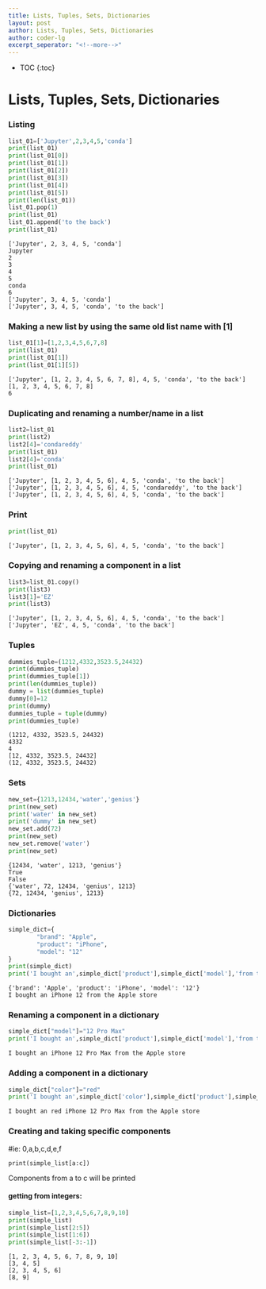 ```yaml
---
title: Lists, Tuples, Sets, Dictionaries
layout: post
author: Lists, Tuples, Sets, Dictionaries
author: coder-lg
excerpt_seperator: "<!--more-->"
---
```


* TOC
{:toc}

# Lists, Tuples, Sets, Dictionaries


### Listing


```python
list_01=['Jupyter',2,3,4,5,'conda']
print(list_01)
print(list_01[0])
print(list_01[1])
print(list_01[2])
print(list_01[3])
print(list_01[4])
print(list_01[5])
print(len(list_01))
list_01.pop(1)
print(list_01)
list_01.append('to the back')
print(list_01)
```

    ['Jupyter', 2, 3, 4, 5, 'conda']
    Jupyter
    2
    3
    4
    5
    conda
    6
    ['Jupyter', 3, 4, 5, 'conda']
    ['Jupyter', 3, 4, 5, 'conda', 'to the back']


### Making a new list by using the same old list name with [1]


```python
list_01[1]=[1,2,3,4,5,6,7,8]
print(list_01)
print(list_01[1])
print(list_01[1][5])
```

    ['Jupyter', [1, 2, 3, 4, 5, 6, 7, 8], 4, 5, 'conda', 'to the back']
    [1, 2, 3, 4, 5, 6, 7, 8]
    6


### Duplicating and renaming a number/name in a list


```python
list2=list_01
print(list2)
list2[4]='condareddy'
print(list_01)
list2[4]='conda'
print(list_01)
```

    ['Jupyter', [1, 2, 3, 4, 5, 6], 4, 5, 'conda', 'to the back']
    ['Jupyter', [1, 2, 3, 4, 5, 6], 4, 5, 'condareddy', 'to the back']
    ['Jupyter', [1, 2, 3, 4, 5, 6], 4, 5, 'conda', 'to the back']


### Print


```python
print(list_01)
```

    ['Jupyter', [1, 2, 3, 4, 5, 6], 4, 5, 'conda', 'to the back']


### Copying and renaming a component in a list


```python
list3=list_01.copy()
print(list3)
list3[1]='EZ'
print(list3)
```

    ['Jupyter', [1, 2, 3, 4, 5, 6], 4, 5, 'conda', 'to the back']
    ['Jupyter', 'EZ', 4, 5, 'conda', 'to the back']


### Tuples


```python
dummies_tuple=(1212,4332,3523.5,24432)
print(dummies_tuple)
print(dummies_tuple[1])
print(len(dummies_tuple))
dummy = list(dummies_tuple)
dummy[0]=12
print(dummy)
dummies_tuple = tuple(dummy)
print(dummies_tuple)
```

    (1212, 4332, 3523.5, 24432)
    4332
    4
    [12, 4332, 3523.5, 24432]
    (12, 4332, 3523.5, 24432)


### Sets


```python
new_set={1213,12434,'water','genius'}
print(new_set)
print('water' in new_set)
print('dummy' in new_set)
new_set.add(72)
print(new_set)
new_set.remove('water')
print(new_set)
```

    {12434, 'water', 1213, 'genius'}
    True
    False
    {'water', 72, 12434, 'genius', 1213}
    {72, 12434, 'genius', 1213}


### Dictionaries


```python
simple_dict={
        "brand": "Apple",
        "product": "iPhone",
        "model": "12"
}
print(simple_dict)
print('I bought an',simple_dict['product'],simple_dict['model'],'from the',simple_dict['brand'],'store')
```

    {'brand': 'Apple', 'product': 'iPhone', 'model': '12'}
    I bought an iPhone 12 from the Apple store


### Renaming a component in a dictionary


```python
simple_dict["model"]="12 Pro Max"
print('I bought an',simple_dict['product'],simple_dict['model'],'from the',simple_dict['brand'],'store')
```

    I bought an iPhone 12 Pro Max from the Apple store


### Adding a component in a dictionary


```python
simple_dict["color"]="red"
print('I bought an',simple_dict['color'],simple_dict['product'],simple_dict['model'],'from the',simple_dict['brand'],'store')
```

    I bought an red iPhone 12 Pro Max from the Apple store


### Creating and taking specific components
#ie: 0,a,b,c,d,e,f
```
print(simple_list[a:c])
```
Components from a to c will be printed

#### getting from integers:
```python
simple_list=[1,2,3,4,5,6,7,8,9,10]
print(simple_list)
print(simple_list[2:5])
print(simple_list[1:6])
print(simple_list[-3:-1])
```

    [1, 2, 3, 4, 5, 6, 7, 8, 9, 10]
    [3, 4, 5]
    [2, 3, 4, 5, 6]
    [8, 9]
